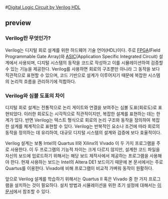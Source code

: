 #[Digital Logic Circuit by Verilog HDL](https://docs.google.com/document/d/1i9Qk29RYSsGqpeaAAcgkI_iF8jF4qQJQJzh5cUCM3Aw/edit?usp=sharing)

## preview

### Verilog란 무엇인가?  

Verilog는 디지털 회로 설계를 위한 하드웨어 기술 언어(HDL)이다. 주로 [FPGA](https://ko.wikipedia.org/wiki/FPGA)(Field Programmable Gate Array)와 [ASIC](https://ko.wikipedia.org/wiki/ASIC)(Application Specific Integrated Circuit) 설계에서 사용되며, 디지털 시스템의 동작을 코드로 작성하고 이를 시뮬레이션하여 검증할 수 있는 기능을 제공한다. Verilog를 사용하면 회로의 구조뿐만 아니라 그 동작을 보다 직관적으로 표현할 수 있으며, 코드 기반으로 설계가 이루어지기 때문에 복잡한 시스템의 논리적 흐름을 관리하기에 적합하다.

### Verilog와 심볼 도표의 차이

디지털 회로 설계는 전통적으로 논리 게이트와 연결을 보여주는 심볼 도표(회로도)로 표현되었다. 이러한 회로도는 시각적으로 직관적이지만, 복잡한 설계를 표현하는 데는 한계가 있다. 반면 Verilog는 텍스트 형식으로 회로의 논리 구조와 동작을 정의하여 복잡한 설계를 체계적으로 표현할 수 있다. Verilog는 반복적인 요소나 조건에 따라 회로의 동작을 정의하는 데 유리하여, 대규모 디지털 시스템의 설계와 검증에 보다 효율적이다.

Verilog 설계는 보통 Intel의 Quartus II와 Xilinx의 Vivado 이 두 가지 프로그램을 주로 사용한다. 이 두 프로그램의 기능적 차이는 크게 다르지 않지만, 설계한 코드 파일을 자신의 보드에 업로드하기 위해서는 해당 보드 제작사에서 제공하는 프로그램을 사용해야 한다. 현재 사용하는 보드는 Intel의 Altera DE1 보드이기 때문에 본 문서에서는 주로 Quartus를 이용한다. Vivado에 비해 프로그램이 비교적 가벼워 동작이 원활하다.
 
 앞으로 Verilog 설계를 학습하기 위해서는 Quartus II 혹은 Vivado 중 한 가지 프로그램을 설치하는 것이 필요하다. 설치 방법과 시뮬레이션을 위한 초기 설정에 대해서는 [이 문서](https://docs.google.com/document/d/1CAl7vgwtjQbRC0_mYNztQ-sKSkUFekApna3utvK_RcE/edit?tab=t.0)에서 참조할 수 있다.
